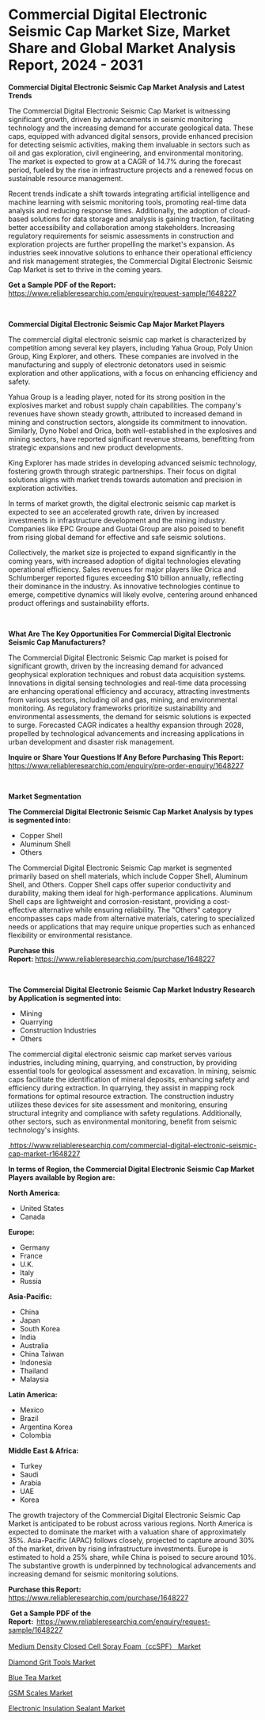 <p><h1>Commercial Digital Electronic Seismic Cap Market Size, Market Share and Global Market Analysis Report, 2024 - 2031</h1></p><p><strong>Commercial Digital Electronic Seismic Cap Market Analysis and Latest Trends</strong></p>
<p><p>The Commercial Digital Electronic Seismic Cap Market is witnessing significant growth, driven by advancements in seismic monitoring technology and the increasing demand for accurate geological data. These caps, equipped with advanced digital sensors, provide enhanced precision for detecting seismic activities, making them invaluable in sectors such as oil and gas exploration, civil engineering, and environmental monitoring. The market is expected to grow at a CAGR of 14.7% during the forecast period, fueled by the rise in infrastructure projects and a renewed focus on sustainable resource management.</p><p>Recent trends indicate a shift towards integrating artificial intelligence and machine learning with seismic monitoring tools, promoting real-time data analysis and reducing response times. Additionally, the adoption of cloud-based solutions for data storage and analysis is gaining traction, facilitating better accessibility and collaboration among stakeholders. Increasing regulatory requirements for seismic assessments in construction and exploration projects are further propelling the market's expansion. As industries seek innovative solutions to enhance their operational efficiency and risk management strategies, the Commercial Digital Electronic Seismic Cap Market is set to thrive in the coming years.</p></p>
<p><strong>Get a Sample PDF of the Report:&nbsp;</strong> <a href="https://www.reliableresearchiq.com/enquiry/request-sample/1648227?utm_campaign=100&utm_medium=2&utm_source=Github&utm_content=ia&utm_term=19102024&utm_id=commercial-digital-electronic-seismic-cap">https://www.reliableresearchiq.com/enquiry/request-sample/1648227</a></p>
<p>&nbsp;</p>
<p><strong>Commercial Digital Electronic Seismic Cap Major Market Players</strong></p>
<p><p>The commercial digital electronic seismic cap market is characterized by competition among several key players, including Yahua Group, Poly Union Group, King Explorer, and others. These companies are involved in the manufacturing and supply of electronic detonators used in seismic exploration and other applications, with a focus on enhancing efficiency and safety.</p><p>Yahua Group is a leading player, noted for its strong position in the explosives market and robust supply chain capabilities. The company's revenues have shown steady growth, attributed to increased demand in mining and construction sectors, alongside its commitment to innovation. Similarly, Dyno Nobel and Orica, both well-established in the explosives and mining sectors, have reported significant revenue streams, benefitting from strategic expansions and new product developments.</p><p>King Explorer has made strides in developing advanced seismic technology, fostering growth through strategic partnerships. Their focus on digital solutions aligns with market trends towards automation and precision in exploration activities.</p><p>In terms of market growth, the digital electronic seismic cap market is expected to see an accelerated growth rate, driven by increased investments in infrastructure development and the mining industry. Companies like EPC Groupe and Guotai Group are also poised to benefit from rising global demand for effective and safe seismic solutions. </p><p>Collectively, the market size is projected to expand significantly in the coming years, with increased adoption of digital technologies elevating operational efficiency. Sales revenues for major players like Orica and Schlumberger reported figures exceeding $10 billion annually, reflecting their dominance in the industry. As innovative technologies continue to emerge, competitive dynamics will likely evolve, centering around enhanced product offerings and sustainability efforts.</p></p>
<p>&nbsp;</p>
<p><strong>What Are The Key Opportunities For Commercial Digital Electronic Seismic Cap Manufacturers?</strong></p>
<p><p>The Commercial Digital Electronic Seismic Cap market is poised for significant growth, driven by the increasing demand for advanced geophysical exploration techniques and robust data acquisition systems. Innovations in digital sensing technologies and real-time data processing are enhancing operational efficiency and accuracy, attracting investments from various sectors, including oil and gas, mining, and environmental monitoring. As regulatory frameworks prioritize sustainability and environmental assessments, the demand for seismic solutions is expected to surge. Forecasted CAGR indicates a healthy expansion through 2028, propelled by technological advancements and increasing applications in urban development and disaster risk management.</p></p>
<p><strong>Inquire or Share Your Questions If Any Before Purchasing This Report:</strong> <a href="https://www.reliableresearchiq.com/enquiry/pre-order-enquiry/1648227?utm_campaign=100&utm_medium=2&utm_source=Github&utm_content=ia&utm_term=19102024&utm_id=commercial-digital-electronic-seismic-cap">https://www.reliableresearchiq.com/enquiry/pre-order-enquiry/1648227</a></p>
<p>&nbsp;</p>
<p><strong>Market Segmentation</strong></p>
<p><strong>The Commercial Digital Electronic Seismic Cap Market Analysis by types is segmented into:</strong></p>
<p><ul><li>Copper Shell</li><li>Aluminum Shell</li><li>Others</li></ul></p>
<p><p>The Commercial Digital Electronic Seismic Cap market is segmented primarily based on shell materials, which include Copper Shell, Aluminum Shell, and Others. Copper Shell caps offer superior conductivity and durability, making them ideal for high-performance applications. Aluminum Shell caps are lightweight and corrosion-resistant, providing a cost-effective alternative while ensuring reliability. The "Others" category encompasses caps made from alternative materials, catering to specialized needs or applications that may require unique properties such as enhanced flexibility or environmental resistance.</p></p>
<p><strong>Purchase this Report:&nbsp;</strong><a href="https://www.reliableresearchiq.com/purchase/1648227?utm_campaign=100&utm_medium=2&utm_source=Github&utm_content=ia&utm_term=19102024&utm_id=commercial-digital-electronic-seismic-cap">https://www.reliableresearchiq.com/purchase/1648227</a></p>
<p>&nbsp;</p>
<p><strong>The Commercial Digital Electronic Seismic Cap Market Industry Research by Application is segmented into:</strong></p>
<p><ul><li>Mining</li><li>Quarrying</li><li>Construction Industries</li><li>Others</li></ul></p>
<p><p>The commercial digital electronic seismic cap market serves various industries, including mining, quarrying, and construction, by providing essential tools for geological assessment and excavation. In mining, seismic caps facilitate the identification of mineral deposits, enhancing safety and efficiency during extraction. In quarrying, they assist in mapping rock formations for optimal resource extraction. The construction industry utilizes these devices for site assessment and monitoring, ensuring structural integrity and compliance with safety regulations. Additionally, other sectors, such as environmental monitoring, benefit from seismic technology's insights.</p></p>
<p><a href="https://www.reliableresearchiq.com/commercial-digital-electronic-seismic-cap-market-r1648227?utm_campaign=100&utm_medium=2&utm_source=Github&utm_content=ia&utm_term=19102024&utm_id=commercial-digital-electronic-seismic-cap">&nbsp;https://www.reliableresearchiq.com/commercial-digital-electronic-seismic-cap-market-r1648227</a></p>
<p><strong>In terms of Region, the Commercial Digital Electronic Seismic Cap Market Players available by Region are:</strong></p>
<p>
    <p> <strong> North America: </strong>
        <ul>
            <li>United States</li>
            <li>Canada</li>
        </ul>
        </p> 
    <p> <strong> Europe: </strong>
        <ul>
            <li>Germany</li>
            <li>France</li>
            <li>U.K.</li>
            <li>Italy</li>
            <li>Russia</li>
        </ul>
        </p> 
    <p> <strong> Asia-Pacific: </strong>
        <ul>
            <li>China</li>
            <li>Japan</li>
            <li>South Korea</li>
            <li>India</li>
            <li>Australia</li>
            <li>China Taiwan</li>
            <li>Indonesia</li>
            <li>Thailand</li>
            <li>Malaysia</li>
        </ul>
        </p> 
    <p> <strong> Latin America: </strong>
        <ul>
            <li>Mexico</li>
            <li>Brazil</li>
            <li>Argentina Korea</li>
            <li>Colombia</li>
        </ul>
        </p> 
    <p> <strong> Middle East & Africa: </strong>
        <ul>
            <li>Turkey</li>
            <li>Saudi</li>
            <li>Arabia</li>
            <li>UAE</li>
            <li>Korea</li>
        </ul>
    </p>
    </p>
<p><p>The growth trajectory of the Commercial Digital Electronic Seismic Cap Market is anticipated to be robust across various regions. North America is expected to dominate the market with a valuation share of approximately 35%. Asia-Pacific (APAC) follows closely, projected to capture around 30% of the market, driven by rising infrastructure investments. Europe is estimated to hold a 25% share, while China is poised to secure around 10%. The substantive growth is underpinned by technological advancements and increasing demand for seismic monitoring solutions.</p></p>
<p><strong>Purchase this Report: </strong><a href="https://www.reliableresearchiq.com/purchase/1648227?utm_campaign=100&utm_medium=2&utm_source=Github&utm_content=ia&utm_term=19102024&utm_id=commercial-digital-electronic-seismic-cap">https://www.reliableresearchiq.com/purchase/1648227</a></p>
<p>&nbsp;<strong>Get a Sample PDF of the Report:&nbsp;&nbsp;</strong><a href="https://www.reliableresearchiq.com/enquiry/request-sample/1648227?utm_campaign=100&utm_medium=2&utm_source=Github&utm_content=ia&utm_term=19102024&utm_id=commercial-digital-electronic-seismic-cap">https://www.reliableresearchiq.com/enquiry/request-sample/1648227</a></p>
<p><strong></strong></p>
<p><p><a href="https://github.com/jerridoxdemase/Market-Research-Report-List-1/blob/main/medium-density-closed-cell-spray-foamccspf-market.md?utm_campaign=100&utm_medium=2&utm_source=Github&utm_content=ia&utm_term=19102024&utm_id=commercial-digital-electronic-seismic-cap">Medium Density Closed Cell Spray Foam（ccSPF） Market</a></p><p><a href="https://issuu.com/reportprime-2/docs/diamond-grit-tools-market-size-2030_a921e52e519855?utm_campaign=100&utm_medium=2&utm_source=Github&utm_content=ia&utm_term=19102024&utm_id=commercial-digital-electronic-seismic-cap">Diamond Grit Tools Market</a></p><p><a href="https://www.linkedin.com/pulse/blue-tea-market-industry-trends-forecast-period-from-prxxe?utm_campaign=100&utm_medium=2&utm_source=Github&utm_content=ia&utm_term=19102024&utm_id=commercial-digital-electronic-seismic-cap">Blue Tea Market</a></p><p><a href="https://issuu.com/reportprime-2/docs/gsm-scales-market-size-2030.pptx_ba7878a6a88404?utm_campaign=100&utm_medium=2&utm_source=Github&utm_content=ia&utm_term=19102024&utm_id=commercial-digital-electronic-seismic-cap">GSM Scales Market</a></p><p><a href="https://github.com/nifongekclosebn1/Market-Research-Report-List-1/blob/main/electronic-insulation-sealant-market.md?utm_campaign=100&utm_medium=2&utm_source=Github&utm_content=ia&utm_term=19102024&utm_id=commercial-digital-electronic-seismic-cap">Electronic Insulation Sealant Market</a></p></p>